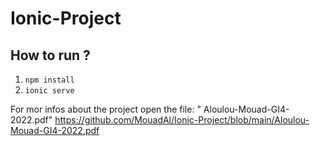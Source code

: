 # Ionic-Project
## How to run ?
1) ` npm install  `<br/>
2) ` ionic serve `

For mor infos about the project open the file: " Aloulou-Mouad-GI4-2022.pdf"
https://github.com/MouadAl/Ionic-Project/blob/main/Aloulou-Mouad-GI4-2022.pdf
